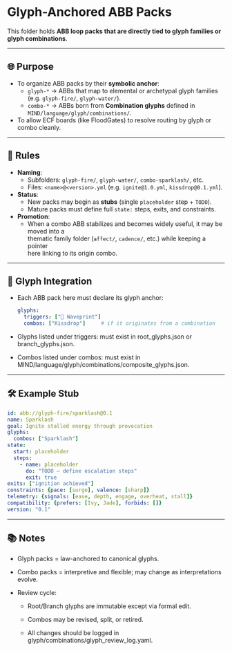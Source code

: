 # Glyph-Anchored ABB Packs

This folder holds **ABB loop packs that are directly tied to glyph families or glyph combinations**.

---

## 🌐 Purpose
- To organize ABB packs by their **symbolic anchor**:
  - `glyph-*` → ABBs that map to elemental or archetypal glyph families  
    (e.g. `glyph-fire/`, `glyph-water/`).
  - `combo-*` → ABBs born from **Combination glyphs** defined in  
    `MIND/language/glyph/combinations/`.  
- To allow ECF boards (like FloodGates) to resolve routing by glyph or combo cleanly.

---

## 📜 Rules
- **Naming**:
  - Subfolders: `glyph-fire/`, `glyph-water/`, `combo-sparklash/`, etc.  
  - Files: `<name>@<version>.yml` (e.g. `ignite@1.0.yml`, `kissdrop@0.1.yml`).
- **Status**:
  - New packs may begin as **stubs** (single `placeholder` step + `TODO`).  
  - Mature packs must define full `state:` steps, exits, and constraints.
- **Promotion**:
  - When a combo ABB stabilizes and becomes widely useful, it may be moved into a  
    thematic family folder (`affect/`, `cadence/`, etc.) while keeping a pointer  
    here linking to its origin combo.

---

## 🔗 Glyph Integration
- Each ABB pack here must declare its glyph anchor:
  ```yaml
  glyphs:
    triggers: ["🌊 Waveprint"]
    combos: ["Kissdrop"]     # if it originates from a combination
  ```
  
- Glyphs listed under triggers: must exist in root_glyphs.json or
branch_glyphs.json.

- Combos listed under combos: must exist in
MIND/language/glyph/combinations/composite_glyphs.json.

---

## 🛠 Example Stub
```yaml
id: abb://glyph-fire/sparklash@0.1
name: Sparklash
goal: Ignite stalled energy through provocation
glyphs:
  combos: ["Sparklash"]
state:
  start: placeholder
  steps:
    - name: placeholder
      do: "TODO — define escalation steps"
      exit: true
exits: ["ignition achieved"]
constraints: {pace: [surge], valence: [sharp]}
telemetry: {signals: [ease, depth, engage, overheat, stall]}
compatibility: {prefers: [Ivy, Jade], forbids: []}
version: "0.1"
```

---

## 📚 Notes

- Glyph packs = law-anchored to canonical glyphs.

- Combo packs = interpretive and flexible; may change as interpretations evolve.

- Review cycle:

  - Root/Branch glyphs are immutable except via formal edit.

  - Combos may be revised, split, or retired.

  - All changes should be logged in glyph/combinations/glyph_review_log.yaml.
